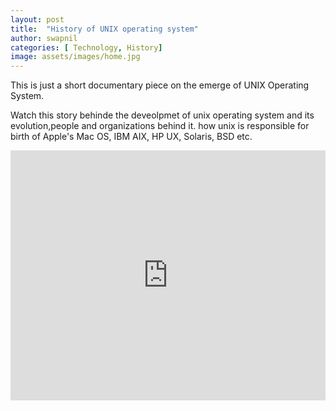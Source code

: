 ```yaml
---
layout: post
title:  "History of UNIX operating system"
author: swapnil
categories: [ Technology, History]
image: assets/images/home.jpg
---
```

This is just a short documentary piece on the emerge of UNIX Operating System.

Watch this story behinde the deveolpmet of unix operating system and its evolution,people and organizations behind it.
how unix is responsible for birth of Apple's Mac OS, IBM AIX, HP UX, Solaris, BSD etc.

<p><iframe style="width:100%;" height="400" src="https://www.youtube.com/embed/ch-DTORbsic?rel=0&amp;showinfo=0" frameborder="0" allowfullscreen></iframe></p>
